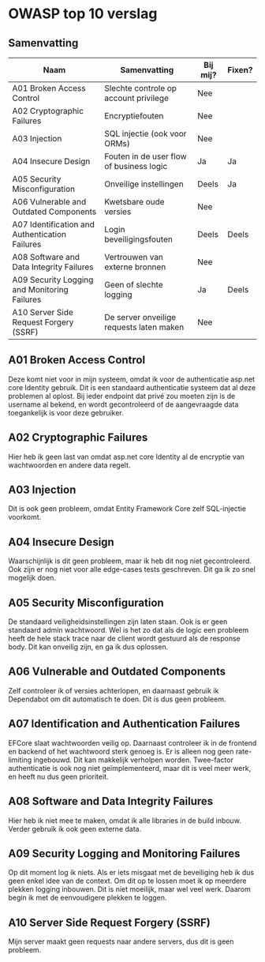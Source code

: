 # OWASP top 10 verslag

## Samenvatting

| Naam                                           | Samenvatting                             | Bij mij? | Fixen? |
|------------------------------------------------|------------------------------------------|----------|--------|
| A01 Broken Access Control                      | Slechte controle op account privilege    | Nee      |        |  
| A02 Cryptographic Failures                     | Encryptiefouten                          | Nee      |        |  
| A03 Injection                                  | SQL injectie (ook voor ORMs)             | Nee      |        |  
| A04 Insecure Design                            | Fouten in de user flow of business logic | Ja       | Ja     |  
| A05 Security Misconfiguration                  | Onveilige instellingen                   | Deels    | Ja     |  
| A06 Vulnerable and Outdated Components         | Kwetsbare oude versies                   | Nee      |        |  
| A07 Identification and Authentication Failures | Login beveiligingsfouten                 | Deels    | Deels  |  
| A08 Software and Data Integrity Failures       | Vertrouwen van externe bronnen           | Nee      |        |  
| A09 Security Logging and Monitoring Failures   | Geen of slechte logging                  | Ja       | Deels  |  
| A10 Server Side Request Forgery (SSRF)         | De server onveilige requests laten maken | Nee      |        |

## A01 Broken Access Control

Deze komt niet voor in mijn systeem, omdat ik voor de authenticatie asp.net core Identity gebruik. Dit is een standaard
authenticatie systeem dat al deze problemen al oplost. Bij ieder endpoint dat privé zou moeten zijn is de username al
bekend, en wordt gecontroleerd of de aangevraagde data toegankelijk is voor deze gebruiker.

## A02 Cryptographic Failures

Hier heb ik geen last van omdat asp.net core Identity al de encryptie van wachtwoorden en andere data regelt.

## A03 Injection

Dit is ook geen probleem, omdat Entity Framework Core zelf SQL-injectie voorkomt.

## A04 Insecure Design

Waarschijnlijk is dit geen probleem, maar ik heb dit nog niet gecontroleerd. Ook zijn er nog niet voor alle edge-cases
tests geschreven. Dit ga ik zo snel mogelijk doen.

## A05 Security Misconfiguration

De standaard veiligheidsinstellingen zijn laten staan. Ook is er geen standaard admin wachtwoord. Wel is het zo dat als
de logic een probleem heeft de hele stack trace naar de client wordt gestuurd als de response body. Dit kan onveilig
zijn, en ga ik dus oplossen.

## A06 Vulnerable and Outdated Components

Zelf controleer ik of versies achterlopen, en daarnaast gebruik ik Dependabot om dit automatisch te doen. Dit is dus
geen probleem.

## A07 Identification and Authentication Failures

EFCore slaat wachtwoorden veilig op. Daarnaast controleer ik in de frontend en backend of het wachtwoord sterk genoeg
is. Er is alleen nog geen rate-limiting ingebouwd. Dit kan makkelijk verholpen worden. Twee-factor authenticatie is ook
nog niet geïmplementeerd, maar dit is veel meer werk, en heeft nu dus geen prioriteit.

## A08 Software and Data Integrity Failures

Hier heb ik niet mee te maken, omdat ik alle libraries in de build inbouw. Verder gebruik ik ook geen externe data.

## A09 Security Logging and Monitoring Failures

Op dit moment log ik niets. Als er iets misgaat met de beveiliging heb ik dus geen enkel idee van de context. Om dit op
te lossen moet ik op meerdere plekken logging inbouwen. Dit is niet moeilijk, maar wel veel werk. Daarom begin ik met de
eenvoudigere plekken te loggen.

## A10 Server Side Request Forgery (SSRF)

Mijn server maakt geen requests naar andere servers, dus dit is geen probleem.